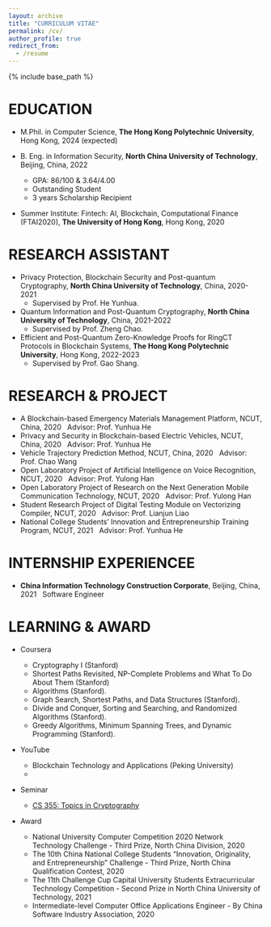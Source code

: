 ```yaml
---
layout: archive
title: "CURRICULUM VITAE"
permalink: /cv/
author_profile: true
redirect_from:
  - /resume
---
```


{% include base_path %}

EDUCATION
======
* M.Phil. in Computer Science, **The Hong Kong Polytechnic University**, Hong Kong, 2024 (expected)

* B. Eng. in Information Security, **North China University of Technology**, Beijing, China, 2022
   * GPA: 86/100 & 3.64/4.00
   * Outstanding Student
   * 3 years Scholarship Recipient

* Summer Institute: Fintech: AI, Blockchain, Computational Finance (FTAI2020), **The University of Hong Kong**, Hong Kong, 2020

RESEARCH ASSISTANT
======
* Privacy Protection, Blockchain Security and Post-quantum Cryptography, **North China University of Technology**, China, 2020-2021
   * Supervised by Prof. He Yunhua.
* Quantum Information and Post-Quantum Cryptography, **North China University of Technology**, China, 2021-2022
   * Supervised by Prof. Zheng Chao.
* Efficient and Post-Quantum Zero-Knowledge Proofs for RingCT Protocols in Blockchain Systems, **The Hong Kong Polytechnic University**, Hong Kong, 2022-2023
   * Supervised by Prof. Gao Shang.

RESEARCH & PROJECT
======
* A Blockchain-based Emergency Materials Management Platform, NCUT, China, 2020
  &nbsp; Advisor: Prof. Yunhua He
* Privacy and Security in Blockchain-based Electric Vehicles, NCUT, China, 2020
  &nbsp; Advisor: Prof. Yunhua He
* Vehicle Trajectory Prediction Method, NCUT, China, 2020
  &nbsp; Advisor: Prof. Chao Wang
* Open Laboratory Project of Artificial Intelligence on Voice Recognition, NCUT, 2020
  &nbsp; Advisor: Prof. Yulong Han
* Open Laboratory Project of Research on the Next Generation Mobile Communication Technology, NCUT, 2020
  &nbsp; Advisor: Prof. Yulong Han
* Student Research Project of Digital Testing Module on Vectorizing Compiler, NCUT, 2020 
  &nbsp; Advisor: Prof. Lianjun Liao
* National College Students’ Innovation and Entrepreneurship Training Program, NCUT, 2021
  &nbsp; Advisor: Prof. Yunhua He
  
  
INTERNSHIP EXPERIENCEE
======
* **China Information Technology Construction Corporate**, Beijing, China, 2021
  &nbsp; Software Engineer
  
LEARNING & AWARD
======

* Coursera
   *  Cryptography I (Stanford)
   * Shortest Paths Revisited, NP-Complete Problems and What To Do About Them (Stanford)
   * Algorithms (Stanford).
   * Graph Search, Shortest Paths, and Data Structures (Stanford).
   * Divide and Conquer, Sorting and Searching, and Randomized Algorithms (Stanford).
   * Greedy Algorithms, Minimum Spanning Trees, and Dynamic Programming (Stanford).

* YouTube
   * Blockchain Technology and Applications (Peking University)
   * 
* Seminar
   * [CS 355: Topics in Cryptography](https://crypto.stanford.edu/cs355/22sp/)

* Award
   * National University Computer Competition 2020 Network Technology Challenge - Third Prize, North China Division, 2020
   * The 10th China National College Students “Innovation, Originality, and Entrepreneurship” Challenge - Third Prize, North China Qualification Contest, 2020
   * The 11th Challenge Cup Capital University Students Extracurricular Technology Competition - Second Prize in North China University of Technology, 2021
   * Intermediate-level Computer Office Applications Engineer - By China Software Industry Association, 2020
